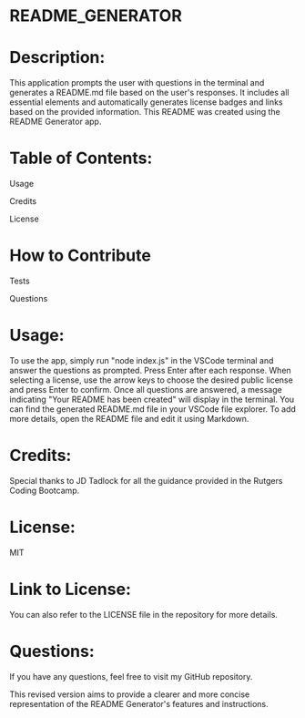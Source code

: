 # README_GENERATOR

# Description:
This application prompts the user with questions in the terminal and generates a README.md file based on the user's responses. It includes all essential elements and automatically generates license badges and links based on the provided information. This README was created using the README Generator app.


# Table of Contents:

Usage

Credits

License

# How to Contribute

Tests

Questions


# Usage:
To use the app, simply run "node index.js" in the VSCode terminal and answer the questions as prompted. Press Enter after each response. When selecting a license, use the arrow keys to choose the desired public license and press Enter to confirm. Once all questions are answered, a message indicating "Your README has been created" will display in the terminal. You can find the generated README.md file in your VSCode file explorer. To add more details, open the README file and edit it using Markdown.


# Credits:
Special thanks to JD Tadlock for all the guidance provided in the Rutgers Coding Bootcamp.


# License:
MIT 


# Link to License:
You can also refer to the LICENSE file in the repository for more details.



# Questions:
If you have any questions, feel free to visit my GitHub repository.


This revised version aims to provide a clearer and more concise representation of the README Generator's features and instructions.


